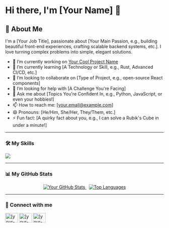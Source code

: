 # Hi there, I'm [Your Name] 👋

## 🚀 About Me
I'm a [Your Job Title], passionate about [Your Main Passion, e.g., building beautiful front-end experiences, crafting scalable backend systems, etc.]. I love turning complex problems into simple, elegant solutions.

- 🔭 I’m currently working on [Your Cool Project Name](link-to-your-project)
- 🌱 I’m currently learning [A Technology or Skill, e.g., Rust, Advanced CI/CD, etc.]
- 👯 I’m looking to collaborate on [Type of Project, e.g., open-source React components]
- 🤔 I’m looking for help with [A Challenge You're Facing]
- 💬 Ask me about [Topics You're Confident In, e.g., Python, JavaScript, or even your hobbies!]
- 📫 How to reach me: [your.email@example.com]
- 😄 Pronouns: [He/Him, She/Her, They/Them, etc.]
- ⚡ Fun fact: [A quirky fact about you, e.g., I can solve a Rubik's Cube in under a minute!]

---

### 🛠️ My Skills

<!-- You can use icons from https://simpleicons.org/ -->
<p align="left">
  <a href="https://skillicons.dev">
    <img src="https://skillicons.dev/icons?i=js,ts,react,nextjs,tailwind,nodejs,express,mongodb,py,django" />
  </a>
</p>

---

### 📊 My GitHub Stats

<p align="center">
  <a href="https://github.com/anuraghazra/github-readme-stats">
    <img src="https://github-readme-stats.vercel.app/api?username=[YOUR_GITHUB_USERNAME]&show_icons=true&theme=radical&hide_border=true&count_private=true" alt="Your GitHub Stats" />
  </a>
   
  <a href="https://github.com/anuraghazra/github-readme-stats">
    <img src="https://github-readme-stats.vercel.app/api/top-langs/?username=[YOUR_GITHUB_USERNAME]&layout=compact&theme=radical&hide_border=true" alt="Top Languages" />
  </a>
</p>

---

### 🔗 Connect with me

<p align="left">
<a href="https://linkedin.com/in/[your-linkedin-username]" target="blank"><img align="center" src="https://raw.githubusercontent.com/rahuldkjain/github-profile-readme-generator/master/src/images/icons/Social/linked-in-alt.svg" alt="[your-linkedin-username]" height="30" width="40" /></a>
<a href="https://twitter.com/[your-twitter-username]" target="blank"><img align="center" src="https://raw.githubusercontent.com/rahuldkjain/github-profile-readme-generator/master/src/images/icons/Social/twitter.svg" alt="[your-twitter-username]" height="30" width="40" /></a>
<a href="https://[your-website].com" target="blank"><img align="center" src="https://raw.githubusercontent.com/rahuldkjain/github-profile-readme-generator/master/src/images/icons/Social/browser.svg" alt="[your-website]" height="30" width="40" /></a>
</p>
